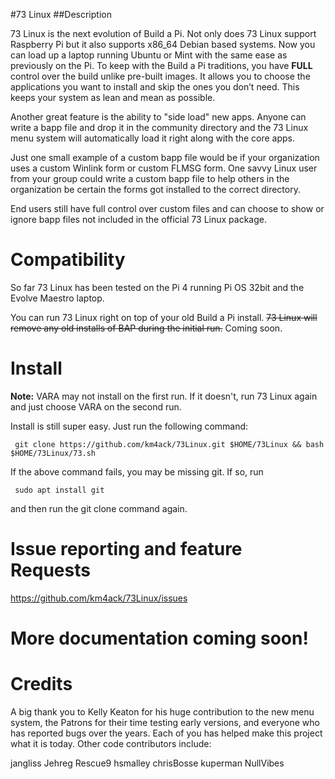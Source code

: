 #73 Linux
##Description

73 Linux is the next evolution of Build a Pi. Not only does 73 Linux support Raspberry Pi
but it also supports x86_64 Debian based systems. Now you can load up a laptop running
Ubuntu or Mint with the same ease as previously on the Pi. To keep with the Build a Pi
traditions, you have **FULL** control over the build unlike pre-built images. It allows you to 
choose the applications you  want to install and skip the ones you don’t need. This keeps 
your system as lean and mean as possible. 

Another great feature is the ability to "side load" new apps. Anyone can write a bapp file
and drop it in the community directory and the 73 Linux menu system will automatically
load it right along with the core apps.

Just one small example of a custom bapp file would be if your organization uses a custom
Winlink form or custom FLMSG form. One savvy Linux user from your group could write a 
custom bapp file to help others in the organization be certain the forms got installed
to the correct directory.

End users still have full control over custom files and can choose to show or ignore
bapp files not included in the official 73 Linux package.

# Compatibility

So far 73 Linux has been tested on the Pi 4 running Pi OS 32bit and the Evolve Maestro
laptop. 

You can run 73 Linux right on top of your old Build a Pi install. ~~73 Linux will remove 
any old installs of BAP during the initial run.~~ Coming soon.

# Install

**Note:** VARA may not install on the first run. If it doesn't, run 73 Linux again and just choose VARA
on the second run. 

Install is still super easy. Just run the following command:

     git clone https://github.com/km4ack/73Linux.git $HOME/73Linux && bash $HOME/73Linux/73.sh

If the above command fails, you may be missing git. If so, run

     sudo apt install git

and then run the git clone command again.

# Issue reporting  and feature Requests

https://github.com/km4ack/73Linux/issues

# More documentation coming soon!

# Credits

A big thank you to Kelly Keaton for his huge contribution to the new menu system, the Patrons for their time testing early versions,
and everyone who has reported bugs over the years. Each of you has helped make this project what it is today. Other code contributors include:

jangliss
Jehreg
Rescue9
hsmalley
chrisBosse
kuperman
NullVibes
